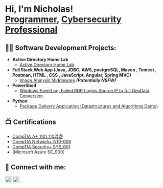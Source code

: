 <h1>Hi, I'm Nicholas! <br/><a href="https://github.com/njs33487/python-html-css-javascript">Programmer</a>, <a href="https://www.linkedin.com/in/njs33487/">Cybersecurity Professional</a>
  
<h2>👨‍💻 Software Development Projects:</h2>

- <b>Active Directory Home Lab</b>
  - [Active Directory Home Lab](https://github.com/joshmadakor1/Algorithms-Practice)
- <b>Full Stack Web App (Java, JDBC, AWS, postgreSQL, Maven , Tomcat , Postman, HTML , CSS , JavaScript, Angular, Spring MVC)</b>
  - [Image Analysis Middleware](https://github.com/joshmadakor1/4chan-Image-Analysis-Middleware-C964) <b><i>(Potentially NSFW)</b></i>
- <b>PowerShell</b>
  - [Windows EventLog: Failed RDP Logins Source IP to full GeoData Conversion](https://github.com/joshmadakor1/Sentinel-Lab)
- <b>Python</b>
  - [Package Delivery Application (Datastructures and Algorithms Demo)](https://github.com/joshmadakor1/Package-Delivery-Pathfinding-Algorithm)

<h2>📺 Certifications</h2>

  - [CompTIA A+  1101 1102)@](https://www.youtube.com/watch?v=uHy3oM7NnoU)
  - [CompTIA Network+ N10-008](https://www.youtube.com/watch?v=a83ASGn_V_s)
  - [CompTIA Security+ SYS_601](https://www.youtube.com/watch?v=uHy3oM7NnoU)
  - [Microsoft Azure SC_900]
  
<h2> 🤳 Connect with me:</h2>

[<img align="left" alt="Nicholas Stanley | YouTube" width="22px" src="https://cdn.jsdelivr.net/npm/simple-icons@v3/icons/youtube.svg" />][youtube]
[<img align="left" alt="Nicholas Stanley | LinkedIn" width="22px" src="https://cdn.jsdelivr.net/npm/simple-icons@v3/icons/linkedin.svg" />][linkedin]

[youtube]: https://www.youtube.com/c/joshmadakor
[linkedin]: https://linkedin.com/in/njs33487

